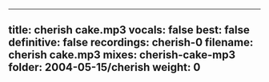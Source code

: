 
---
title: cherish cake.mp3
vocals: false
best: false
definitive: false
recordings: cherish-0
filename: cherish cake.mp3
mixes: cherish-cake-mp3
folder: 2004-05-15/cherish
weight: 0
---
